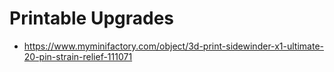 # Printable Upgrades


- https://www.myminifactory.com/object/3d-print-sidewinder-x1-ultimate-20-pin-strain-relief-111071
